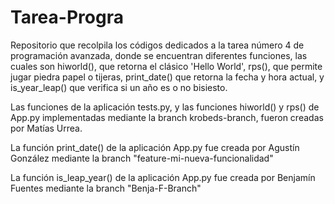 # Tarea-Progra
Repositorio que recolpila los códigos dedicados a la tarea número 4 de programación avanzada, donde se encuentran diferentes funciones, las cuales son hiworld(), que retorna el clásico 'Hello World', rps(), que permite jugar piedra papel o tijeras, print_date() que retorna la fecha y hora actual, y is_year_leap() que verifica si un año es o no bisiesto.


Las funciones de la aplicación tests.py, y las funciones hiworld() y rps() de App.py implementadas mediante la branch krobeds-branch, fueron creadas por Matías Urrea.

La función print_date() de la aplicación App.py fue creada por Agustín González mediante la branch "feature-mi-nueva-funcionalidad"

La función is_leap_year() de la aplicación App.py fue creada por Benjamín Fuentes mediante la branch "Benja-F-Branch"
